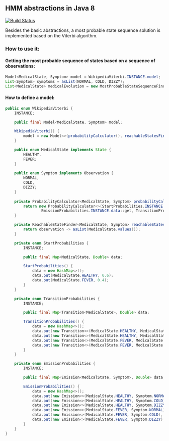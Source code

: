 ## HMM abstractions in Java 8 

[![Build Status](https://travis-ci.org/adrianulbona/hmm.svg)](https://travis-ci.org/adrianulbona/hmm)

Besides the basic abstractions, a most probable state sequence solution is implemented based on the Viterbi algorithm.

### How to use it:

#### Getting the most probable sequence of states based on a sequence of observations:

```java
Model<MedicalState, Symptom> model = WikipediaViterbi.INSTANCE.model;
List<Symptom> symptoms = asList(NORMAL, COLD, DIZZY);
List<MedicalState> medicalEvolution = new MostProbableStateSequenceFinder<>(model).basedOn(symptoms);
```

#### How to define a model: 

```java
public enum WikipediaViterbi {
	INSTANCE;

	public final Model<MedicalState, Symptom> model;

	WikipediaViterbi() {
		model = new Model<>(probabilityCalculator(), reachableStatesFinder());
	}

	public enum MedicalState implements State {
		HEALTHY,
		FEVER;
	}
	
	public enum Symptom implements Observation {
		NORMAL,
		COLD,
		DIZZY;
	}
	
	private ProbabilityCalculator<MedicalState, Symptom> probabilityCalculator() {
		return new ProbabilityCalculator<>(StartProbabilities.INSTANCE.data::get,
				EmissionProbabilities.INSTANCE.data::get, TransitionProbabilities.INSTANCE.data::get);
	}

	private ReachableStateFinder<MedicalState, Symptom> reachableStatesFinder() {
		return observation -> asList(MedicalState.values());
	}

	private enum StartProbabilities {
		INSTANCE;

		public final Map<MedicalState, Double> data;

		StartProbabilities() {
			data = new HashMap<>();
			data.put(MedicalState.HEALTHY, 0.6);
			data.put(MedicalState.FEVER, 0.4);
		}
	}

	private enum TransitionProbabilities {
		INSTANCE;

		public final Map<Transition<MedicalState>, Double> data;

		TransitionProbabilities() {
			data = new HashMap<>();
			data.put(new Transition<>(MedicalState.HEALTHY, MedicalState.HEALTHY), 0.7);
			data.put(new Transition<>(MedicalState.HEALTHY, MedicalState.FEVER), 0.3);
			data.put(new Transition<>(MedicalState.FEVER, MedicalState.HEALTHY), 0.4);
			data.put(new Transition<>(MedicalState.FEVER, MedicalState.FEVER), 0.6);
		}
	}

	private enum EmissionProbabilities {
		INSTANCE;

		public final Map<Emission<MedicalState, Symptom>, Double> data;

		EmissionProbabilities() {
			data = new HashMap<>();
			data.put(new Emission<>(MedicalState.HEALTHY, Symptom.NORMAL), 0.5);
			data.put(new Emission<>(MedicalState.HEALTHY, Symptom.COLD), 0.4);
			data.put(new Emission<>(MedicalState.HEALTHY, Symptom.DIZZY), 0.1);
			data.put(new Emission<>(MedicalState.FEVER, Symptom.NORMAL), 0.1);
			data.put(new Emission<>(MedicalState.FEVER, Symptom.COLD), 0.3);
			data.put(new Emission<>(MedicalState.FEVER, Symptom.DIZZY), 0.6);
		}
	}
}
```
